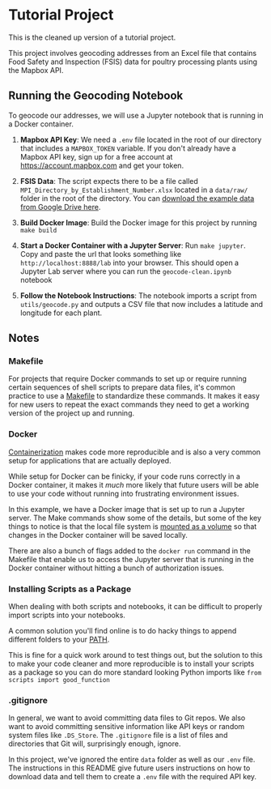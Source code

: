 # Tutorial Project

This is the cleaned up version of a tutorial project.

This project involves geocoding addresses from an Excel file that contains Food Safety and Inspection (FSIS) data for poultry processing plants using the Mapbox API.

## Running the Geocoding Notebook

To geocode our addresses, we will use a Jupyter notebook that is running in a Docker container.

1. **Mapbox API Key**: We need a `.env` file located in the root of our directory that includes a `MAPBOX_TOKEN` variable. If you don't already have a Mapbox API key, sign up for a free account at https://account.mapbox.com and get your token.

1. **FSIS Data**: The script expects there to be a file called `MPI_Directory_by_Establishment_Number.xlsx` located in a `data/raw/` folder in the root of the directory. You can [download the example data from Google Drive here](https://docs.google.com/spreadsheets/d/1swbQmuix-tCRBPK2wizncPLmrlWBgR-g/edit?usp=drive_link&ouid=114633865943391212776&rtpof=true&sd=true).

1. **Build Docker Image**: Build the Docker image for this project by running `make build`

1. **Start a Docker Container with a Jupyter Server**: Run `make jupyter`. Copy and paste the url that looks something like `http://localhost:8888/lab` into your browser. This should open a Jupyter Lab server where you can run the `geocode-clean.ipynb` notebook

1. **Follow the Notebook Instructions**: The notebook imports a script from `utils/geocode.py` and outputs a CSV file that now includes a latitude and longitude for each plant.

## Notes

### Makefile

For projects that require Docker commands to set up or require running certain sequences of shell scripts to prepare data files, it's common practice to use a [Makefile](https://web.stanford.edu/class/archive/cs/cs107/cs107.1174/guide_make.html) to standardize these commands. It makes it easy for new users to repeat the exact commands they need to get a working version of the project up and running.

### Docker

[Containerization](https://www.docker.com/resources/what-container/) makes code more reproducible and is also a very common setup for applications that are actually deployed.

While setup for Docker can be finicky, if your code runs correctly in a Docker container, it makes it _much_ more likely that future users will be able to use your code without running into frustrating environment issues.

In this example, we have a Docker image that is set up to run a Jupyter server. The Make commands show some of the details, but some of the key things to notice is that the local file system is [mounted as a volume](https://docs.docker.com/storage/volumes/) so that changes in the Docker container will be saved locally.

There are also a bunch of flags added to the `docker run` command in the Makefile that enable us to access the Jupyter server that is running in the Docker container without hitting a bunch of authorization issues.

### Installing Scripts as a Package

When dealing with both scripts and notebooks, it can be difficult to properly import scripts into your notebooks.

A common solution you'll find online is to do hacky things to append different folders to your [PATH](https://askubuntu.com/questions/551990/what-does-path-mean).

This is fine for a quick work around to test things out, but the solution to this to make your code cleaner and more reproducible is to install your scripts as a package so you can do more standard looking Python imports like `from scripts import good_function`

### .gitignore

In general, we want to avoid committing data files to Git repos. We also want to avoid committing sensitive information like API keys or random system files like `.DS_Store`. The `.gitignore` file is a list of files and directories that Git will, surprisingly enough, ignore.

In this project, we've ignored the entire `data` folder as well as our `.env` file. The instructions in this README give future users instructions on how to download data and tell them to create a `.env` file with the required API key.
